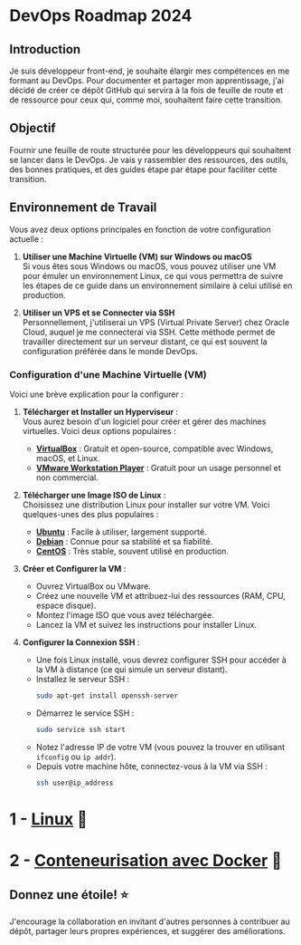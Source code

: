 # DevOps Roadmap 2024

## Introduction

Je suis développeur front-end, je souhaite élargir mes compétences en me formant au DevOps. Pour documenter et partager mon apprentissage, j'ai décidé de créer ce dépôt GitHub qui servira à la fois de feuille de route et de ressource pour ceux qui, comme moi, souhaitent faire cette transition.

## Objectif

Fournir une feuille de route structurée pour les développeurs qui souhaitent se lancer dans le DevOps. Je vais y rassembler des ressources, des outils, des bonnes pratiques, et des guides étape par étape pour faciliter cette transition.

## Environnement de Travail

Vous avez deux options principales en fonction de votre configuration actuelle :

1. **Utiliser une Machine Virtuelle (VM) sur Windows ou macOS**  
   Si vous êtes sous Windows ou macOS, vous pouvez utiliser une VM pour émuler un environnement Linux, ce qui vous permettra de suivre les étapes de ce guide dans un environnement similaire à celui utilisé en production.

2. **Utiliser un VPS et se Connecter via SSH**  
   Personnellement, j'utiliserai un VPS (Virtual Private Server) chez Oracle Cloud, auquel je me connecterai via SSH. Cette méthode permet de travailler directement sur un serveur distant, ce qui est souvent la configuration préférée dans le monde DevOps.

### Configuration d'une Machine Virtuelle (VM)

Voici une brève explication pour la configurer :

1. **Télécharger et Installer un Hyperviseur** :  
   Vous aurez besoin d'un logiciel pour créer et gérer des machines virtuelles. Voici deux options populaires :

   - **[VirtualBox](https://www.virtualbox.org/)** : Gratuit et open-source, compatible avec Windows, macOS, et Linux.
   - **[VMware Workstation Player](https://www.vmware.com/products/workstation-player.html)** : Gratuit pour un usage personnel et non commercial.

2. **Télécharger une Image ISO de Linux** :  
   Choisissez une distribution Linux pour installer sur votre VM. Voici quelques-unes des plus populaires :

   - **[Ubuntu](https://ubuntu.com/download/desktop)** : Facile à utiliser, largement supporté.
   - **[Debian](https://www.debian.org/distrib/)** : Connue pour sa stabilité et sa fiabilité.
   - **[CentOS](https://www.centos.org/download/)** : Très stable, souvent utilisé en production.

3. **Créer et Configurer la VM** :

   - Ouvrez VirtualBox ou VMware.
   - Créez une nouvelle VM et attribuez-lui des ressources (RAM, CPU, espace disque).
   - Montez l'image ISO que vous avez téléchargée.
   - Lancez la VM et suivez les instructions pour installer Linux.

4. **Configurer la Connexion SSH** :
   - Une fois Linux installé, vous devrez configurer SSH pour accéder à la VM à distance (ce qui simule un serveur distant).
   - Installez le serveur SSH :
     ```bash
     sudo apt-get install openssh-server
     ```
   - Démarrez le service SSH :
     ```bash
     sudo service ssh start
     ```
   - Notez l'adresse IP de votre VM (vous pouvez la trouver en utilisant `ifconfig` ou `ip addr`).
   - Depuis votre machine hôte, connectez-vous à la VM via SSH :
     ```bash
     ssh user@ip_address
     ```

# 1 - [Linux](./Linux/LINUX.md) 🐧

# 2 - [Conteneurisation avec Docker](./Docker/DOCKER.md) 🐋

<!-- Suite...
## 3 - Gestion de Configuration (Ansible)

## 4 - Cloud (AWS)
Concepts de base : services, réseaux, stockage<br>
Équilibrage de charge (Load balancer) et haute disponibilité<br>
Infrastructure en tant que code (IaC, Terraform)<br>

## 5 - Kubernetes
Concepts de base : pods, services, déploiements<br>
Déploiement et gestion des applications<br>

## 6 - Monitoring et Alerting (Prometeus et Grafana)
Choix des métriques à surveiller<br>
Introduction aux bases de données de séries temporelles (TSDB)<br>
Création de tableaux de bord pour la visualisation des données<br>
Mise en place d’alertes pour les incidents<br>

## 7 - Intégration Continue / Déploiement Continu (CI/CD - Gitlab CI)
Concepts des pipelines d’intégration et de déploiement continu<br>
Mise en place et gestion des pipelines CI/CD<br>
Automatisation des déploiements et des tests<br> 

-->

<!-- ## Structure du Dépôt
Vue d'ensemble de la Feuille de Route :

## Représentation visuelle de la feuille de route DevOps pour 2024, mettant en avant les compétences clés et les outils que je dois apprendre.
Image

## Chemin d'Apprentissage :
Chaque étape sera liée à des tutoriels, articles, vidéos, et projets pratiques que je pourrai suivre pour acquérir une expérience concrète.

## Ressources :
Livres, cours, blogs, et autres ressources pour approfondir ma compréhension du DevOps. -->

<!-- ## Projets et Exercices : -->

## Donnez une étoile! ⭐

J'encourage la collaboration en invitant d'autres personnes à contribuer au dépôt, partager leurs propres expériences, et suggérer des améliorations.

